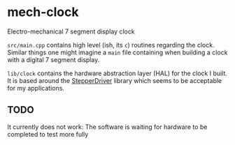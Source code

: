 # mech-clock
Electro-mechanical 7 segment display clock

`src/main.cpp` contains high level (ish, its `c`) routines regarding the clock. 
Similar things one might imagine a `main` file containing when building a clock with a digital 7 segment display.

`lib/clock` contains the hardware abstraction layer (HAL) for the clock I built. 
It is based around the [StepperDriver](https://github.com/laurb9/StepperDriver) library which seems to be acceptable for my applications.

## TODO

It currently does not work: The software is waiting for hardware to be completed to test more fully

